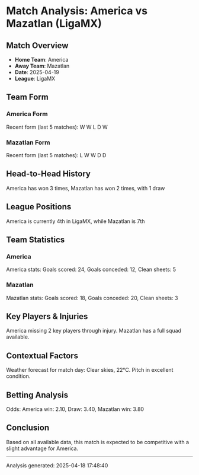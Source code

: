 # Match Analysis: America vs Mazatlan (LigaMX)
    
## Match Overview
- **Home Team**: America
- **Away Team**: Mazatlan
- **Date**: 2025-04-19
- **League**: LigaMX

## Team Form
### America Form
Recent form (last 5 matches): W W L D W

### Mazatlan Form
Recent form (last 5 matches): L W W D D

## Head-to-Head History
America has won 3 times, Mazatlan has won 2 times, with 1 draw

## League Positions
America is currently 4th in LigaMX, while Mazatlan is 7th

## Team Statistics
### America
America stats: Goals scored: 24, Goals conceded: 12, Clean sheets: 5

### Mazatlan
Mazatlan stats: Goals scored: 18, Goals conceded: 20, Clean sheets: 3

## Key Players & Injuries
America missing 2 key players through injury. Mazatlan has a full squad available.

## Contextual Factors
Weather forecast for match day: Clear skies, 22°C. Pitch in excellent condition.

## Betting Analysis
Odds: America win: 2.10, Draw: 3.40, Mazatlan win: 3.80

## Conclusion
Based on all available data, this match is expected to be competitive with a slight advantage for America.

---
Analysis generated: 2025-04-18 17:48:40
